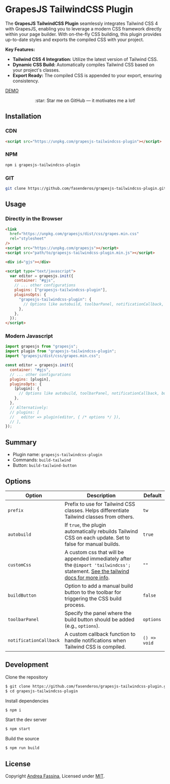 # GrapesJS TailwindCSS Plugin

The **GrapesJS TailwindCSS Plugin** seamlessly integrates Tailwind CSS 4 with GrapesJS, enabling you to leverage a modern CSS framework directly within your page builder. With on-the-fly CSS building, this plugin provides up-to-date styles and exports the compiled CSS with your project.

**Key Features:**

- **Tailwind CSS 4 Integration:** Utilize the latest version of Tailwind CSS.
- **Dynamic CSS Build:** Automatically compiles Tailwind CSS based on your project's classes.
- **Export Ready:** The compiled CSS is appended to your export, ensuring consistency.

[DEMO](https://codesandbox.io/p/sandbox/grapesjs-tailwindcss-4-plugin-demo-d24p68)

<p align="center">
:star: Star me on GitHub — it motivates me a lot!
</p>

## Installation

### CDN

```html
<script src="https://unpkg.com/grapesjs-tailwindcss-plugin"></script>
```

### NPM

```sh
npm i grapesjs-tailwindcss-plugin
```

### GIT

```sh
git clone https://github.com/fasenderos/grapesjs-tailwindcss-plugin.git
```

## Usage

### Directly in the Browser

```html
<link
  href="https://unpkg.com/grapesjs/dist/css/grapes.min.css"
  rel="stylesheet"
/>
<script src="https://unpkg.com/grapesjs"></script>
<script src="path/to/grapesjs-tailwindcss-plugin.min.js"></script>

<div id="gjs"></div>

<script type="text/javascript">
  var editor = grapesjs.init({
    container: "#gjs",
    // ... other configurations
    plugins: ["grapesjs-tailwindcss-plugin"],
    pluginsOpts: {
      "grapesjs-tailwindcss-plugin": {
        // Options like autobuild, toolbarPanel, notificationCallback, buildButton, etc.
      },
    },
  });
</script>
```

### Modern Javascript

```js
import grapesjs from "grapesjs";
import plugin from "grapesjs-tailwindcss-plugin";
import "grapesjs/dist/css/grapes.min.css";

const editor = grapesjs.init({
  container: "#gjs",
  // ... other configurations
  plugins: [plugin],
  pluginsOpts: {
    [plugin]: {
      // Options like autobuild, toolbarPanel, notificationCallback, buildButton, etc.
    },
  },
  // Alternatively:
  // plugins: [
  //   editor => plugin(editor, { /* options */ }),
  // ],
});
```

## Summary

- Plugin name: `grapesjs-tailwindcss-plugin`
- Commands: `build-tailwind`
- Button: `build-tailwind-button`

## Options

| Option                 | Description                                                                                                                                                             | Default      |
| ---------------------- | ----------------------------------------------------------------------------------------------------------------------------------------------------------------------- | ------------ |
| `prefix`               | Prefix to use for Tailwind CSS classes. Helps differentiate Tailwind classes from others.                                                                               | `tw`         |
| `autobuild`            | If `true`, the plugin automatically rebuilds Tailwind CSS on each update. Set to false for manual builds.                                                               | `true`       |
| `customCss`            | A custom css that will be appended immediately after the `@import 'tailwindcss';` statement. [See the tailwind docs for more info](https://tailwindcss.com/docs/theme). | `""`         |
| `buildButton`          | Option to add a manual build button to the toolbar for triggering the CSS build process.                                                                                | `false`      |
| `toolbarPanel`         | Specify the panel where the build button should be added (e.g., `options`).                                                                                             | `options`    |
| `notificationCallback` | A custom callback function to handle notifications when Tailwind CSS is compiled.                                                                                       | `() => void` |

## Development

Clone the repository

```sh
$ git clone https://github.com/fasenderos/grapesjs-tailwindcss-plugin.git
$ cd grapesjs-tailwindcss-plugin
```

Install dependencies

```sh
$ npm i
```

Start the dev server

```sh
$ npm start
```

Build the source

```sh
$ npm run build
```

## License

Copyright [Andrea Fassina](https://github.com/fasenderos), Licensed under [MIT](LICENSE).
